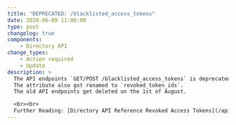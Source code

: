```yaml
---
title: "DEPRECATED: /blacklisted_access_tokens"
date: 2020-06-09 11:00:00
type: post
changelog: true
components:
    - Directory API
change_types:
    - Action required
    - Update
description: >
  The API endpoints `GET/POST /blacklisted_access_tokens` is deprecated and got renamed to `GET/POST /revoked_access_tokens`.
  The attribute also got renamed to `revoked_token_ids`.
  The old API endpoints get deleted on the 1st of August.

  <br><br>
  Further Reading: [Directory API Reference Revoked Access Tokens](/api/directory/directory.html#/Revoked%20Access%20Tokens)
---
```

